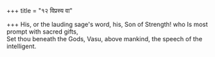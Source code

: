 +++
title = "१२ विप्रस्य वा"

+++
His, or the lauding sage's word, his, Son of Strength! who Is most prompt with sacred gifts,  
     Set thou beneath the Gods, Vasu, above mankind, the speech of the intelligent.